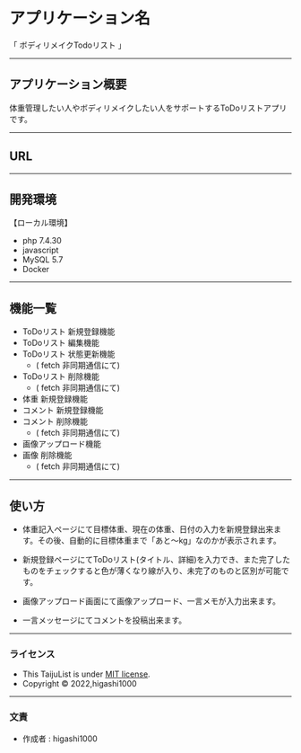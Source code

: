 # アプリケーション名 
「 ボディリメイクTodoリスト 」
***
## アプリケーション概要
体重管理したい人やボディリメイクしたい人をサポートするToDoリストアプリです。
***
## URL 
***
## 開発環境
【ローカル環境】
* php 7.4.30
* javascript
* MySQL 5.7
* Docker
***
## 機能一覧
* ToDoリスト 新規登録機能
* ToDoリスト 編集機能
* ToDoリスト 状態更新機能 
  * ( fetch 非同期通信にて)
* ToDoリスト 削除機能
  * ( fetch 非同期通信にて)
* 体重 新規登録機能
* コメント 新規登録機能 
* コメント 削除機能
  * ( fetch 非同期通信にて)
* 画像アップロード機能
* 画像 削除機能
  * ( fetch 非同期通信にて)
***
## 使い方
* 体重記入ページにて目標体重、現在の体重、日付の入力を新規登録出来ます。その後、自動的に目標体重まで「あと〜kg」なのかが表示されます。

* 新規登録ページにてToDoリスト(タイトル、詳細)を入力でき、また完了したものをチェックすると色が薄くなり線が入り、未完了のものと区別が可能です。

* 画像アップロード画面にて画像アップロード、一言メモが入力出来ます。

* 一言メッセージにてコメントを投稿出来ます。

***
### ライセンス
* This TaijuList is under [MIT license](https://en.wikipedia.org/wiki/MIT_License).
* Copyright © 2022,higashi1000
***
### 文責
* 作成者 : higashi1000